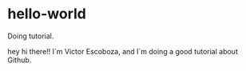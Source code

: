 # hello-world
Doing tutorial.

hey hi there!! I´m Victor Escoboza, and I´m doing a good tutorial about Github.
